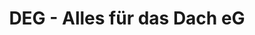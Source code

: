 ---
title: "DEG - Alles für das Dach eG"
url: /bergisch-gladbach/deg-alles-fuer-das-dach-eg/
shop: Baumarkt
---